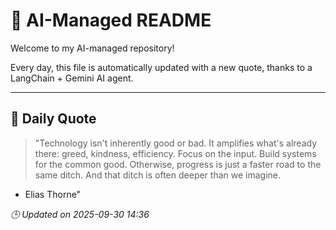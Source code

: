 # 🧠 AI-Managed README

Welcome to my AI-managed repository!

Every day, this file is automatically updated with a new quote, thanks to a LangChain + Gemini AI agent.

---

## 📅 Daily Quote

> "Technology isn't inherently good or bad.
It amplifies what's already there: greed, kindness, efficiency.
Focus on the input. Build systems for the common good.
Otherwise, progress is just a faster road to the same ditch.
And that ditch is often deeper than we imagine.

- Elias Thorne"

*🕒 Updated on 2025-09-30 14:36*